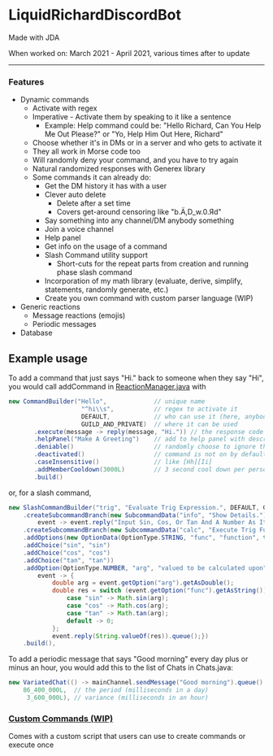# LiquidRichardDiscordBot
Made with JDA

When worked on: March 2021 - April 2021, various times after to update

- - -

### Features

* Dynamic commands
  * Activate with regex
  * Imperative - Activate them by speaking to it like a sentence
    * Example: Help command could be: "Hello Richard, Can You Help Me Out Please?" or "Yo, Help Him Out Here, Richard"
  * Choose whether it's in DMs or in a server and who gets to activate it
  * They all work in Morse code too
  * Will randomly deny your command, and you have to try again
  * Natural randomized responses with Generex library
  * Some commands it can already do:
    * Get the DM history it has with a user
    * Clever auto delete
      * Delete after a set time
      * Covers get-around censoring like "b.Ä,D_w.0.Яd"
    * Say something into any channel/DM anybody something
    * Join a voice channel
    * Help panel
    * Get info on the usage of a command
    * Slash Command utility support
      * Short-cuts for the repeat parts from creation and running phase slash command
    * Incorporation of my math library (evaluate, derive, simplify, statements, randomly generate, etc.)
    * Create you own command with custom parser language (WIP)
* Generic reactions
  * Message reactions (emojis)
  * Periodic messages
* Database

## Example usage

To add a command that just says "Hi." back to someone when they say "Hi",
you would call addCommand in [ReactionManager.java](src/main/java/com/wordpress/brancodes/messaging/reactions/ReactionManager.java) with
```java
new CommandBuilder("Hello",             // unique name
                    "^hi\\s",           // regex to activate it
                    DEFAULT,            // who can use it (here, anybody can)
                    GUILD_AND_PRIVATE)  // where it can be used
       .execute(message -> reply(message, "Hi.")) // the response code
       .helpPanel("Make A Greeting")    // add to help panel with description
       .deniable()                      // randomly choose to ignore their greeting
       .deactivated()                   // command is not on by default
       .caseInsensitive()               // like [Hh][Ii]
       .addMemberCooldown(3000L)        // 3 second cool down per person
       .build()
```
or, for a slash command,
```java
new SlashCommandBuilder("trig", "Evaluate Trig Expression.", DEFAULT, GUILD_AND_PRIVATE)
    .createSubcommandBranch(new SubcommandData("info", "Show Details."),
        event -> event.reply("Input Sin, Cos, Or Tan And A Number As Its Argument To Get A Calculation.").queue())
    .createSubcommandBranch(new SubcommandData("calc", "Execute Trig Function.")
    .addOptions(new OptionData(OptionType.STRING, "func", "function", true)
    .addChoice("sin", "sin")
    .addChoice("cos", "cos")
    .addChoice("tan", "tan"))
    .addOption(OptionType.NUMBER, "arg", "valued to be calculated upon", true),
        event -> {
            double arg = event.getOption("arg").getAsDouble();
            double res = switch (event.getOption("func").getAsString()) {
                case "sin" -> Math.sin(arg);
                case "cos" -> Math.cos(arg);
                case "tan" -> Math.tan(arg);
                default -> 0;
            };
            event.reply(String.valueOf(res)).queue();})
    .build(),
```
To add a periodic message that says "Good morning" every day plus or minus an hour,
you would add this to the list of Chats in Chats.java:

```java
new VariatedChat(() -> mainChannel.sendMessage("Good morning").queue(),
    86_400_000L,  // the period (milliseconds in a day)
     3_600_000L), // variance (milliseconds in an hour)
```

### [Custom Commands (WIP)](src/main/java/com/wordpress/brancodes/messaging/reactions/commands/custom/custom_command.md)

Comes with a custom script that users can use to create commands or execute once


